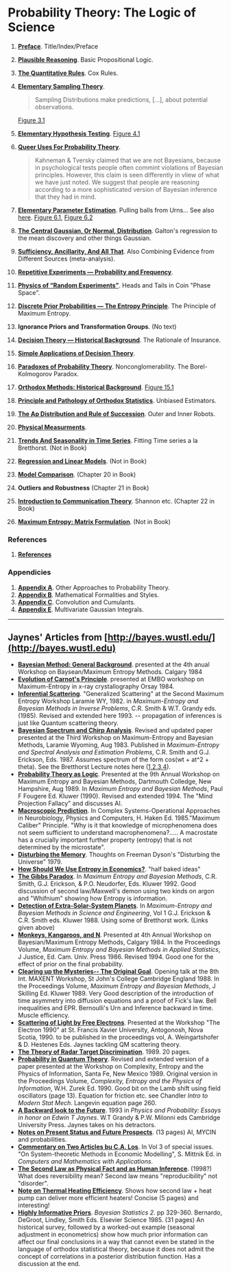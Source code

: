Probability Theory: The Logic of Science
========================================

1.  [**Preface**](jaynes/cpreambl-index-preface.pdf). Title/Index/Preface

1.  [**Plausible Reasoning**](jaynes/cc01p-plausible-reasoning.pdf). Basic Propositional Logic.
2.  [**The Quantitative Rules**](jaynes/cc02m-the-quantitative-rules.pdf). Cox Rules.
3.  [**Elementary Sampling Theory**](jaynes/cc03o-elementary-sampling-theory.pdf).
    
    > Sampling Distributions make predictions, \[...\], about potential observations.
    
    [Figure 3.1](jaynes/cfig3-1.pdf)
4.  [**Elementary Hypothesis Testing**](jaynes/cc04q-elementary-hypothesis-testing.pdf). [Figure 4.1](jaynes/cfig4-1.pdf)
5.  [**Queer Uses For Probability Theory**](jaynes/cc05e-queer-uses-for-probability-theory.pdf).
    
    > Kahneman & Tversky claimed that we are not Bayesians, because in psychological tests people often commint violations of Bayesian principles. However, this claim is seen differently in vliew of what we have just noted. We suggest that people are reasoning according to a more sophisticated version of Bayesian inference that they had in mind.
    
6.  [**Elementary Parameter Estimation**](jaynes/cc06q-elmentary-parameter-estimation.pdf). Pulling balls from Urns... See also [here](jaynes/articles/cmonkeys.pdf). [Figure 6.1](jaynes/cfig6-1.pdf), [Figure 6.2](jaynes/cfig6-2.pdf)
7.  [**The Central Gaussian, Or Normal, Distribution**](jaynes/cc07s-the-central-gaussian-or-normal-distribution.pdf). Galton's regression to the mean discovery and other things Gaussian.
8.  [**Sufficiency, Ancillarity, And All That**](jaynes/cc08n-sufficiency-ancillarity-and-all-that.pdf). Also Combining Evidence from Different Sources (meta-analysis).
9.  [**Repetitive Experiments — Probability and Frequency**](jaynes/cc09i-repeditive-experiments-probability-and-frequency.pdf).
10.  [**Physics of “Random Experiments”**](jaynes/cc10k-physcis-of-random-experiments.pdf). Heads and Tails in Coin "Phase Space".
11.  [**Discrete Prior Probabilities — The Entropy Principle**](jaynes/cc11g-discrete-prior-probabilities-the-entropy-principle.pdf). The Principle of Maximum Entropy.
12.  **Ignorance Priors and Transformation Groups**. (No text)
13.  [**Decision Theory — Historical Background**](jaynes/cc13v-decision-theory-historical-background.pdf). The Rationale of Insurance.
14.  [**Simple Applications of Decision Theory**](jaynes/cc14g-simple-applications-of-decision-theory.pdf).
15.  [**Paradoxes of Probability Theory**](jaynes/cc15b-paradoxes-of-probability-theory.pdf). Nonconglomerability. The Borel-Kolmogorov Paradox.
16.  [**Orthodox Methods: Historical Background**](jaynes/cc16v-orthodox-methods-historical-background.pdf). [Figure 15.1](jaynes/cfig15-1.pdf)
17.  [**Principle and Pathology of Orthodox Statistics**](jaynes/cc17h-principles-and-pathologies-of-orthodox-statistics.pdf). Unbiased Estimators.
18.  [**The Ap Distribution and Rule of Succession**](jaynes/cc18i-the-Ap-distribution-and-rule-of-succession.pdf). Outer and Inner Robots.
19.  [**Physical Measurments**](jaynes/cc19g-physical-measurements.pdf).
20.  [**Trends And Seasonality in Time Series**](jaynes/cc20b-trend-and-seasonality-in-time-series.pdf). Fitting Time series a la Bretthorst. (Not in Book)
21.  [**Regression and Linear Models**](jaynes/cc21a-regression-and-linear-models.pdf). (Not in Book)
22.  [**Model Comparison**](jaynes/cc24j-model-comparison.pdf). (Chapter 20 in Book)
23.  **Outliers and Robustness** (Chapter 21 in Book)
24.  [**Introduction to Communication Theory**](jaynes/cc27d-introduction-to-communication-theory.pdf). Shannon etc. (Chapter 22 in Book)
25.  [**Maximum Entropy: Matrix Formulation**](jaynes/cc30e-maximum-entropy-matrix-formulation.pdf). (Not in Book)

### References

1.  [**References**](jaynes/crefsv.pdf)

### Appendicies

1.  [**Appendix A**](jaynes/cappal-the-kolmogorov-system-of-probabilities.pdf). Other Approaches to Probability Theory.
2.  [**Appendix B**](jaynes/cappb8-mathematical-formalities-and-style.pdf). Mathematical Formalities and Styles.
3.  [**Appendix C**](jaynes/cappc1-convolutions-and-cumulants.pdf). Convolution and Cumulants.
4.  [**Appendix E**](jaynes/cappe1-multivariate-gaussian-integrals.pdf). Multivariate Gaussian Integrals.

* * *

Jaynes' Articles from [http://bayes.wustl.edu/](http://bayes.wustl.edu)
-----------------------------------------------------------------------

*   [**Bayesian Method: General Background**](jaynes/articles/ccalgtut.pdf). presented at the 4th anual Workshop on Baysean/Maximum Entropy Methods. Calgary 1984
*   [**Evolution of Carnot's Principle**](jaynes/articles/ccarnot.pdf). presented at EMBO workshop on Maximum-Entropy in x-ray crystallography Orsay 1984.
*   [**Inferential Scattering**](jaynes/articles/cinfscat.pdf). "Generalized Scattering" at the Second Maximum Entropy Workshop Laramie WY, 1982. in _Maximum-Entropy and Bayesian Methods in Inverse Problems_, C.R. Smith & W.T. Grandy eds. (1985). Revised and extended here 1993. -- propagation of inferences is just like Quantum scattering theory.
*   [**Bayesian Spectrum and Chirp Analysis**](jaynes/articles/cchirp.pdf). Revised and updated paper presented at the Third Workshop on Maximum-Entropy and Bayesian Methods, Laramie Wyoming, Aug 1983. Published in _Maximum-Entropy and Spectral Analysis and Estimation Problems_, C.R. Smith and G.J. Erickson, Eds. 1987. Assumes spectrum of the form cos(wt + at^2 + theta). See the Bretthorst Lecture notes here ([1,](jaynes/bretthorst/1.pdf)[2](jaynes/bretthorst/2.pdf),[3](jaynes/bretthorst/3.pdf),[4](jaynes/bretthorst/4.pdf)).
*   [**Probability Theory as Logic**](jaynes/articles/cdartmou.pdf). Presented at the 9th Annual Workshop on Maximum Entropy and Bayesian Methods, Dartmouth Colledge, New Hampshire, Aug 1989. In _Maximum Entropy and Bayesian Methods_, Paul F Fougere Ed. Kluwer (1990). Revised and extended 1994. The "Mind Projection Fallacy" and discusses AI.
*   [**Macroscopic Prediction**](jaynes/articles/cmacro.pdf). In Complex Systems-Operational Approaches in Neurobiology, Physics and Computers, H. Haken Ed. 1985."Maximum Caliber" Principle. "Why is it that knowledge of microphenomena does not seem sufficient to understand macrophenomena?..... A macrostate has a crucially important further property (entropy) that is not determined by the microstate".
*   [**Disturbing the Memory**](jaynes/articles/cdyson.pdf). Thoughts on Freeman Dyson's "Disturbing the Universe" 1979.
*   [**How Should We Use Entropy in Economics?**](jaynes/articles/ceconent.pdf). "half baked ideas"
*   [**The Gibbs Paradox**](jaynes/articles/cgibbs.pdf). In _Maximum Entropy and Bayesian Methods_, C.R. Smith, G.J. Erickson, & P.O. Neudorfer, Eds. Kluwer 1992. Good discussion of second law/Maxwell's demon using two kinds on argon and "Whifnium" showing how Entropy is information.
*   [**Detection of Extra-Solar-System Planets**](jaynes/articles/cplanets.pdf). In _Maximum-Entropy and Bayesian Methods in Science and Engineering_, Vol 1 G.J. Erickson & C.R. Smith eds. Kluwer 1988. Using some of Bretthorst work. (Links given above)
*   [**Monkeys, Kangaroos, and N**](jaynes/articles/cmonkeys.pdf). Presented at 4th Annual Workshop on Bayesian/Maximum Entropy Methods, Calgary 1984. In the Proceedings Volume, _Maximum Entropy and Bayesian Methods in Applied Statistics_, J Justice, Ed. Cam. Univ. Press 1986. Revised 1994. Good one for the effect of prior on the final probability.
*   [**Clearing up the Mysteries-- The Original Goal**](jaynes/articles/cmystery.pdf). Opening talk at the 8th Int. MAXENT Workshop, St John's College Cambridge England 1988. In the Proceedings Volume, _Maximum Entropy and Bayesian Methods_, J Skilling Ed. Kluwer 1989. Very Good description of the introduction of time asymmetry into diffusion equations and a proof of Fick's law. Bell inequalities and EPR. Bernoulli's Urn and Inference backward in time. Muscle efficiency.
*   [**Scattering of Light by Free Electrons**](jaynes/articles/cnova.pdf). Presented at the Workshop "The Electron 1990" at St. Francis Xavier University, Antogonosh, Nova Scotia, 1990. to be published in the proceedings vol, A. Weingartshofer & D. Hestenes Eds. Jaynes tackling QM scattering theory.
*   [**The Theory of Radar Target Discrimination**](jaynes/articles/craddis.pdf). 1989. 20 pages.
*   [**Probability in Quantum Theory**](jaynes/articles/csf89e.pdf). Revised and extended version of a paper presented at the Workshop on Complexity, Entropy and the Physics of Information, Santa Fe, New Mexico 1989. Original version in the Proceedings Volume, _Complexity, Entropy and the Physics of Information_, W.H. Zurek Ed. 1990. Good bit on the Lamb shift using field oscillators (page 13). Equation for friction etc. see Chandler _Intro to Modern Stat Mech_. Langevin equation page 260.
*   [**A Backward look to the Future**](jaynes/articles/lar92.pdf). 1993 in _Physics and Probability: Essays in honor on Edwin T Jaynes_. W.T Grandy & P.W. Milonni eds Cambridge University Press. Jaynes takes on his detractors.
*   [**Notes on Present Status and Future Prospects**](jaynes/articles/larami90.pdf). (13 pages) AI, MYCIN and probabilities.
*   [**Commentary on Two Articles bu C.A. Los**](jaynes/articles/los91.pdf). In Vol 3 of special issues. "On System-theoretic Methods in Economic Modelling", S. Mittnik Ed. in _Computers and Mathematics with Applications_.
*   [**The Second Law as Physical Fact and as Human Inference**](jaynes/articles/sfb.pdf). (1998?) What does reversibility mean? Second law means "reproducibility" not "disorder".
*   [**Note on Thermal Heating Efficiency**](jaynes/articles/silver.pdf). Shows how second law + heat pump can deliver more efficient heaters! Concise (5 pages) and interesting!
*   [**Highly Informative Priors**](jaynes/articles/val1.pdf). _Bayesian Statistics 2_. pp 329-360. Bernardo, DeGroot, Lindley, Smith Eds. Elsevier Science 1985. (31 pages) An historical survey, followed by a worked-out example (seasonal adjustment in econometrics) show how much prior information can affect our final conclusions in a way that cannot even be stated in the language of orthodox statistical theory, because it does not admit the concept of correlations in a posterior distribution function. Has a discussion at the end.
